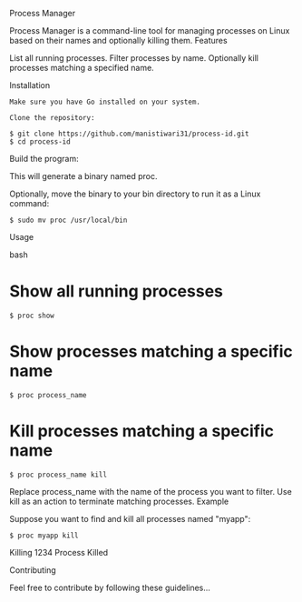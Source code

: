 Process Manager

Process Manager is a command-line tool for managing processes on Linux based on their names and optionally killing them.
Features

List all running processes.
Filter processes by name.
Optionally kill processes matching a specified name.

Installation

    Make sure you have Go installed on your system.

    Clone the repository:

    $ git clone https://github.com/manistiwari31/process-id.git
    $ cd process-id


Build the program:




This will generate a binary named proc.

Optionally, move the binary to your bin directory to run it as a Linux command:


    $ sudo mv proc /usr/local/bin

Usage

bash

# Show all running processes
    $ proc show

# Show processes matching a specific name
    $ proc process_name

# Kill processes matching a specific name
    $ proc process_name kill

Replace process_name with the name of the process you want to filter. Use kill as an action to terminate matching processes.
Example

Suppose you want to find and kill all processes named "myapp":

    $ proc myapp kill
    
Killing 1234
Process Killed

Contributing

Feel free to contribute by following these guidelines...
